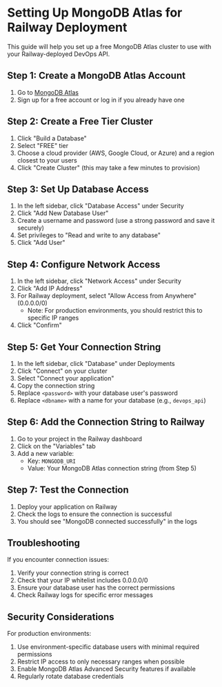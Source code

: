 # Setting Up MongoDB Atlas for Railway Deployment

This guide will help you set up a free MongoDB Atlas cluster to use with your Railway-deployed DevOps API.

## Step 1: Create a MongoDB Atlas Account

1. Go to [MongoDB Atlas](https://www.mongodb.com/cloud/atlas/register)
2. Sign up for a free account or log in if you already have one

## Step 2: Create a Free Tier Cluster

1. Click "Build a Database"
2. Select "FREE" tier
3. Choose a cloud provider (AWS, Google Cloud, or Azure) and a region closest to your users
4. Click "Create Cluster" (this may take a few minutes to provision)

## Step 3: Set Up Database Access

1. In the left sidebar, click "Database Access" under Security
2. Click "Add New Database User"
3. Create a username and password (use a strong password and save it securely)
4. Set privileges to "Read and write to any database"
5. Click "Add User"

## Step 4: Configure Network Access

1. In the left sidebar, click "Network Access" under Security
2. Click "Add IP Address"
3. For Railway deployment, select "Allow Access from Anywhere" (0.0.0.0/0)
   - Note: For production environments, you should restrict this to specific IP ranges
4. Click "Confirm"

## Step 5: Get Your Connection String

1. In the left sidebar, click "Database" under Deployments
2. Click "Connect" on your cluster
3. Select "Connect your application"
4. Copy the connection string
5. Replace `<password>` with your database user's password
6. Replace `<dbname>` with a name for your database (e.g., `devops_api`)

## Step 6: Add the Connection String to Railway

1. Go to your project in the Railway dashboard
2. Click on the "Variables" tab
3. Add a new variable:
   - Key: `MONGODB_URI`
   - Value: Your MongoDB Atlas connection string (from Step 5)

## Step 7: Test the Connection

1. Deploy your application on Railway
2. Check the logs to ensure the connection is successful
3. You should see "MongoDB connected successfully" in the logs

## Troubleshooting

If you encounter connection issues:

1. Verify your connection string is correct
2. Check that your IP whitelist includes 0.0.0.0/0
3. Ensure your database user has the correct permissions
4. Check Railway logs for specific error messages

## Security Considerations

For production environments:

1. Use environment-specific database users with minimal required permissions
2. Restrict IP access to only necessary ranges when possible
3. Enable MongoDB Atlas Advanced Security features if available
4. Regularly rotate database credentials 